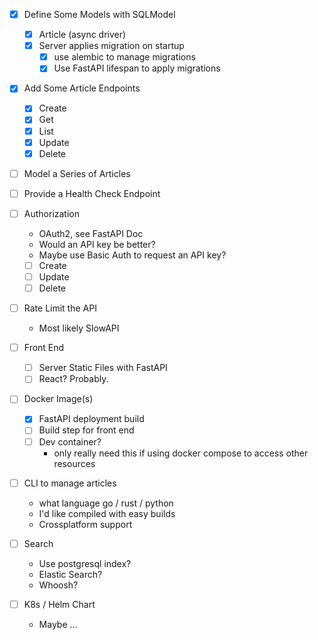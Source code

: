 - [x] Define Some Models with SQLModel
    - [x] Article (async driver)
    - [x] Server applies migration on startup
        - [x] use alembic to manage migrations
        - [x] Use FastAPI lifespan to apply migrations

- [x] Add Some Article Endpoints
    - [x] Create
    - [x] Get
    - [x] List
    - [x] Update
    - [x] Delete

- [ ] Model a Series of Articles

- [ ] Provide a Health Check Endpoint

- [ ] Authorization
    - OAuth2, see FastAPI Doc
    - Would an API key be better?
    - Maybe use Basic Auth to request an API key?
    - [ ] Create
    - [ ] Update
    - [ ] Delete

- [ ] Rate Limit the API
    - Most likely SlowAPI

- [ ] Front End
    - [ ] Server Static Files with FastAPI
    - [ ] React? Probably.

- [ ] Docker Image(s)
    - [x] FastAPI deployment build
    - [ ] Build step for front end
    - [ ] Dev container?
        - only really need this if using docker compose to access other resources
 
- [ ] CLI to manage articles
    - what language go / rust / python
    - I'd like compiled with easy builds
    - Crossplatform support

- [ ] Search
    - Use postgresql index? 
    - Elastic Search?
    - Whoosh? 

- [ ] K8s / Helm Chart
    - Maybe ... 
